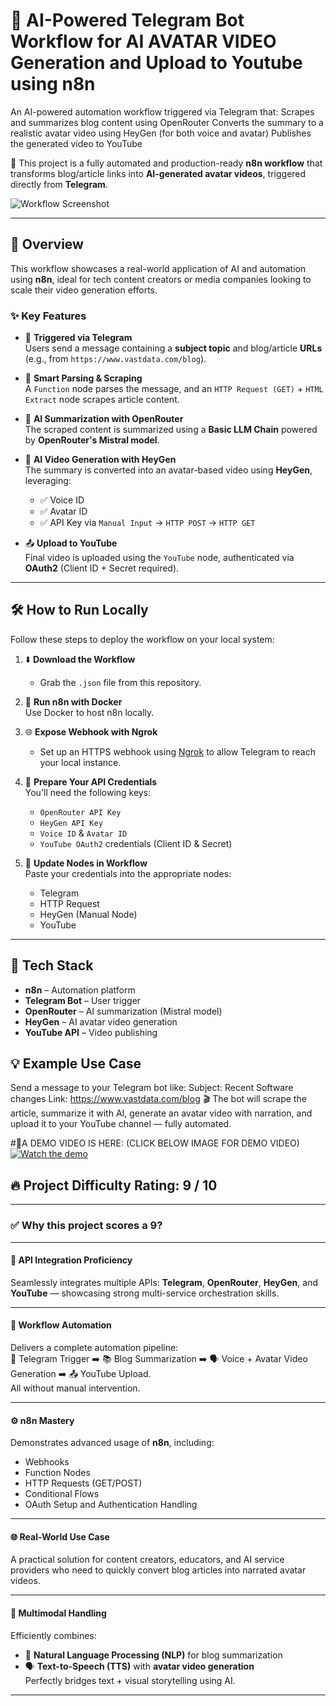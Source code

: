 
# 🤖 AI-Powered Telegram Bot Workflow for AI AVATAR VIDEO Generation and Upload to Youtube using n8n
An AI-powered automation workflow triggered via Telegram that:  Scrapes and summarizes blog content using OpenRouter  Converts the summary to a realistic avatar video using HeyGen (for both voice and avatar)   Publishes the generated video to YouTube

🚀 This project is a fully automated and production-ready **n8n workflow** that transforms blog/article links into **AI-generated avatar videos**, triggered directly from **Telegram**.

![Workflow Screenshot](https://github.com/urstruly-bunny/AI-Powered-Telegram-Workflow/blob/main/WORKFLOW%20IMAGE.png)

---

## 🧠 Overview

This workflow showcases a real-world application of AI and automation using **n8n**, ideal for tech content creators or media companies looking to scale their video generation efforts.

### ✨ Key Features

- 📩 **Triggered via Telegram**  
  Users send a message containing a **subject topic** and blog/article **URLs** (e.g., from `https://www.vastdata.com/blog`).

- 🔄 **Smart Parsing & Scraping**  
  A `Function` node parses the message, and an `HTTP Request (GET)` + `HTML Extract` node scrapes article content.

- 🤖 **AI Summarization with OpenRouter**  
  The scraped content is summarized using a **Basic LLM Chain** powered by **OpenRouter's Mistral model**.

- 🎤 **AI Video Generation with HeyGen**  
  The summary is converted into an avatar-based video using **HeyGen**, leveraging:
  - ✅ Voice ID
  - ✅ Avatar ID
  - ✅ API Key via `Manual Input` → `HTTP POST` → `HTTP GET`

- 📤 **Upload to YouTube**  
  Final video is uploaded using the `YouTube` node, authenticated via **OAuth2** (Client ID + Secret required).

---

## 🛠️ How to Run Locally

Follow these steps to deploy the workflow on your local system:

1. ⬇️ **Download the Workflow**  
   - Grab the `.json` file from this repository.

2. 🐳 **Run n8n with Docker**  
   Use Docker to host n8n locally.

3. 🌐 **Expose Webhook with Ngrok**  
   - Set up an HTTPS webhook using [Ngrok](https://ngrok.com/) to allow Telegram to reach your local instance.

4. 🔐 **Prepare Your API Credentials**  
   You'll need the following keys:
   - `OpenRouter API Key`
   - `HeyGen API Key`
   - `Voice ID` & `Avatar ID`
   - `YouTube OAuth2` credentials (Client ID & Secret)

5. 🧩 **Update Nodes in Workflow**  
   Paste your credentials into the appropriate nodes:
   - Telegram
   - HTTP Request
   - HeyGen (Manual Node)
   - YouTube

---
## 🧩 Tech Stack

- **n8n** – Automation platform
- **Telegram Bot** – User trigger
- **OpenRouter** – AI summarization (Mistral model)
- **HeyGen** – AI avatar video generation
- **YouTube API** – Video publishing

## 💡 Example Use Case

Send a message to your Telegram bot like:
Subject: Recent Software changes
Link: https://www.vastdata.com/blog
🎬 The bot will scrape the article, summarize it with AI, generate an avatar video with narration, and upload it to your YouTube channel — fully automated.

#🧩A DEMO VIDEO IS HERE:   (CLICK BELOW IMAGE FOR DEMO VIDEO)
[![Watch the demo](https://github.com/urstruly-bunny/AI-Powered-Telegram-Workflow/blob/main/WORKFLOW%20IMAGE.png)](https://www.youtube.com/watch?v=HAkPWTS_E8E)

## 🔥 Project Difficulty Rating: 9 / 10

---

### ✅ Why this project scores a **9**?

---

#### 🎯 API Integration Proficiency  
Seamlessly integrates multiple APIs: **Telegram**, **OpenRouter**, **HeyGen**, and **YouTube** — showcasing strong multi-service orchestration skills.

---

#### 🤖 Workflow Automation  
Delivers a complete automation pipeline:  
📩 Telegram Trigger ➡️ 📚 Blog Summarization ➡️ 🗣️ Voice + Avatar Video Generation ➡️ 📤 YouTube Upload.  
All without manual intervention.

---

#### ⚙️ n8n Mastery  
Demonstrates advanced usage of **n8n**, including:  
- Webhooks  
- Function Nodes  
- HTTP Requests (GET/POST)  
- Conditional Flows  
- OAuth Setup and Authentication Handling

---

#### 🌐 Real-World Use Case  
A practical solution for content creators, educators, and AI service providers who need to quickly convert blog articles into narrated avatar videos.

---

#### 🎥 Multimodal Handling  
Efficiently combines:  
- 🧠 **Natural Language Processing (NLP)** for blog summarization  
- 🗣️ **Text-to-Speech (TTS)** with **avatar video generation**  
Perfectly bridges text + visual storytelling using AI.

---



